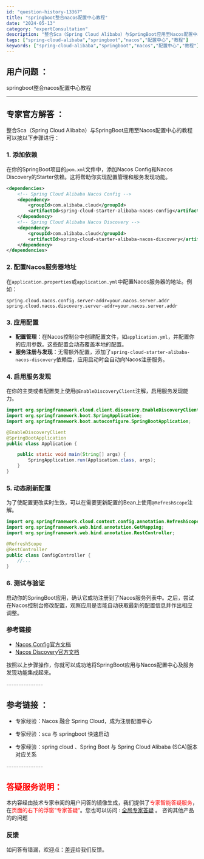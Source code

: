 ```yaml
---
id: "question-history-13367"
title: "springboot整合nacos配置中心教程"
date: "2024-05-13"
category: "expertConsultation"
description: "整合Sca（Spring Cloud Alibaba）与SpringBoot应用至Nacos配置中心的教程可以按以下步骤进行：### 1. 添加依赖在你的SpringBoot项目的`pom.xml`文件中，添加Nacos Config和Nacos Discovery的Starter依赖。这将帮助你实"
tags: ["spring-cloud-alibaba","springboot","nacos","配置中心","教程"]
keywords: ["spring-cloud-alibaba","springboot","nacos","配置中心","教程"]
---
```


## 用户问题 ： 
 springboot整合nacos配置中心教程  

---------------
## 专家官方解答 ：

整合Sca（Spring Cloud Alibaba）与SpringBoot应用至Nacos配置中心的教程可以按以下步骤进行：

### 1. 添加依赖
在你的SpringBoot项目的`pom.xml`文件中，添加Nacos Config和Nacos Discovery的Starter依赖。这将帮助你实现配置管理和服务发现功能。

```xml
<dependencies>
    <!-- Spring Cloud Alibaba Nacos Config -->
    <dependency>
        <groupId>com.alibaba.cloud</groupId>
        <artifactId>spring-cloud-starter-alibaba-nacos-config</artifactId>
    </dependency>
    <!-- Spring Cloud Alibaba Nacos Discovery -->
    <dependency>
        <groupId>com.alibaba.cloud</groupId>
        <artifactId>spring-cloud-starter-alibaba-nacos-discovery</artifactId>
    </dependency>
</dependencies>
```

### 2. 配置Nacos服务器地址
在`application.properties`或`application.yml`中配置Nacos服务器的地址。例如：

```properties
spring.cloud.nacos.config.server-addr=your.nacos.server.addr
spring.cloud.nacos.discovery.server-addr=your.nacos.server.addr
```

### 3. 应用配置
- **配置管理**：在Nacos控制台中创建配置文件，如`application.yml`，并配置你的应用参数。这些配置会动态覆盖本地的配置。
- **服务注册与发现**：无需额外配置，添加了`spring-cloud-starter-alibaba-nacos-discovery`依赖后，应用启动时会自动向Nacos注册服务。

### 4. 启用服务发现
在你的主类或者配置类上使用`@EnableDiscoveryClient`注解，启用服务发现能力。

```java
import org.springframework.cloud.client.discovery.EnableDiscoveryClient;
import org.springframework.boot.SpringApplication;
import org.springframework.boot.autoconfigure.SpringBootApplication;

@EnableDiscoveryClient
@SpringBootApplication
public class Application {

    public static void main(String[] args) {
        SpringApplication.run(Application.class, args);
    }
}
```

### 5. 动态刷新配置
为了使配置更改实时生效，可以在需要更新配置的Bean上使用`@RefreshScope`注解。

```java
import org.springframework.cloud.context.config.annotation.RefreshScope;
import org.springframework.web.bind.annotation.GetMapping;
import org.springframework.web.bind.annotation.RestController;

@RefreshScope
@RestController
public class ConfigController {
    //...
}
```

### 6. 测试与验证
启动你的SpringBoot应用，确认它成功注册到了Nacos服务列表中。之后，尝试在Nacos控制台修改配置，观察应用是否能自动获取最新的配置信息并作出相应调整。

### 参考链接
- [Nacos Config官方文档](https://github.com/spring-cloud-incubator/spring-cloud-alibaba/wiki/Nacos-config)
- [Nacos Discovery官方文档](https://github.com/spring-cloud-incubator/spring-cloud-alibaba/wiki/Nacos-discovery)

按照以上步骤操作，你就可以成功地将SpringBoot应用与Nacos配置中心及服务发现功能集成起来。


<font color="#949494">---------------</font> 


## 参考链接 ：

* 专家经验：Nacos 融合 Spring Cloud，成为注册配置中心 
 
 * 专家经验：sca 与 springboot 快速启动 
 
 * 专家经验：spring cloud 、Spring Boot 与 Spring Cloud Alibaba (SCA)版本对应关系 


 <font color="#949494">---------------</font> 
 


## <font color="#FF0000">答疑服务说明：</font> 

本内容经由技术专家审阅的用户问答的镜像生成，我们提供了<font color="#FF0000">专家智能答疑服务</font>，在<font color="#FF0000">页面的右下的浮窗”专家答疑“</font>。您也可以访问 : [全局专家答疑](https://answer.opensource.alibaba.com/docs/intro) 。 咨询其他产品的的问题

### 反馈
如问答有错漏，欢迎点：[差评](https://ai.nacos.io/user/feedbackByEnhancerGradePOJOID?enhancerGradePOJOId=13371)给我们反馈。
